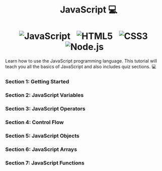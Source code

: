 <h1 align="center">
    JavaScript 💻
</h1>


<!-- Badges -->
<h1 align="center">
  <img src="https://img.shields.io/badge/JavaScript-F7DF1E?style=flat-square&logo=javascript&logoColor=black" alt="JavaScript" />
  <img src="https://img.shields.io/badge/HTML5-E34F26?style=flat-square&logo=html5&logoColor=white" alt="HTML5" />
  <img src="https://img.shields.io/badge/CSS3-1572B6?style=flat-square&logo=css3&logoColor=white" alt="CSS3" />
  <img src="https://img.shields.io/badge/Node.js-43853D?style=flat-square&logo=node-dot-js&logoColor=white" alt="Node.js" />
</h1>

Learn how to use the JavaScript programming language. This tutorial will teach you all the basics of JavaScript and also includes quiz sections. 💻

### Section 1: Getting Started

### Section 2: JavaScript Variables

### Section 3: JavaScript Operators

### Section 4: Control Flow

### Section 5: JavaScript Objects

### Section 6: JavaScript Arrays

### Section 7: JavaScript Functions
